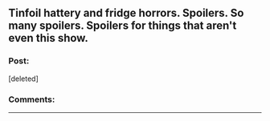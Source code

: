 ## Tinfoil hattery and fridge horrors. Spoilers. So many spoilers. Spoilers for things that aren't even this show.

### Post:

[deleted]

### Comments:

---

